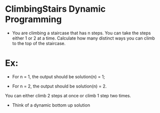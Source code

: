 # ClimbingStairs Dynamic Programming

- You are climbing a staircase that has n steps. You can take the steps either 1 or 2 at a time. Calculate how many distinct ways you can climb to the top of the staircase.

# Ex: 

- For n = 1, the output should be
solution(n) = 1;

- For n = 2, the output should be
solution(n) = 2.

You can either climb 2 steps at once or climb 1 step two times.

- Think of a dynamic bottom up solution

